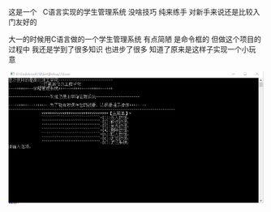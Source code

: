 这是一个   C语言实现的学生管理系统 没啥技巧 纯来练手 对新手来说还是比较入门友好的

大一的时候用C语言做的一个学生管理系统 有点简陋 是命令框的 但做这个项目的过程中 我还是学到了很多知识 也进步了很多 知道了原来是这样子实现一个小玩意 

![界面](https://github.com/jjc123/C-/blob/master/image/image.png?raw=true)
